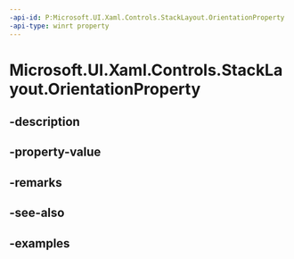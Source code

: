 ```yaml
---
-api-id: P:Microsoft.UI.Xaml.Controls.StackLayout.OrientationProperty
-api-type: winrt property
---
```


<!-- Property syntax.
public DependencyProperty OrientationProperty { get; }
-->

# Microsoft.UI.Xaml.Controls.StackLayout.OrientationProperty

## -description

## -property-value

## -remarks

## -see-also

## -examples

